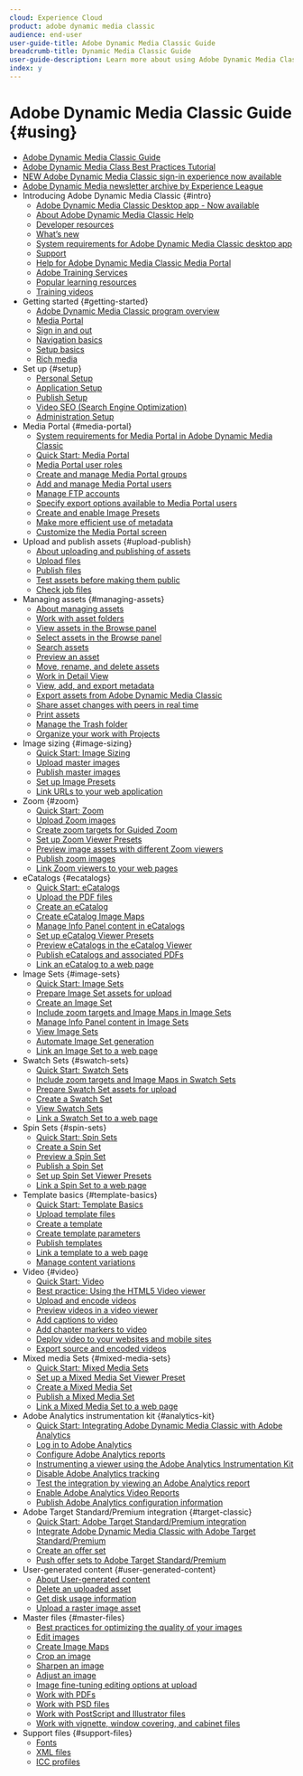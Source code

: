 ```yaml
---
cloud: Experience Cloud
product: adobe dynamic media classic
audience: end-user
user-guide-title: Adobe Dynamic Media Classic Guide
breadcrumb-title: Dynamic Media Classic Guide
user-guide-description: Learn more about using Adobe Dynamic Media Classic
index: y
---
```


# Adobe Dynamic Media Classic Guide {#using}

+ [Adobe Dynamic Media Classic Guide](home.md)
+ [Adobe Dynamic Media Class Best Practices Tutorial](https://experienceleague.adobe.com/docs/experience-manager-learn/dynamic-media-classic-tutorial/overview.html)
+ [NEW Adobe Dynamic Media Classic sign-in experience now available](new-ui-2020.md)
+ [Adobe Dynamic Media newsletter archive by Experience League](dynamic-media-newsletter.md)
+ Introducing Adobe Dynamic Media Classic {#intro}
  + [Adobe Dynamic Media Classic Desktop app - Now available](dynamic-media-classic-desktop-app.md)
  + [About Adobe Dynamic Media Classic Help](introduction.md)
  + [Developer resources](developer-resources.md)
  + [What’s new](whats-new.md)
  + [System requirements for Adobe Dynamic Media Classic desktop app](system-requirements.md)
  + [Support](support.md)
  + [Help for Adobe Dynamic Media Classic Media Portal](help-dmc-media-portal.md)
  + [Adobe Training Services](training-services.md)
  + [Popular learning resources](popular-resources.md)
  + [Training videos](training-videos.md)
+ Getting started {#getting-started}
  + [Adobe Dynamic Media Classic program overview](dmc-platform-overview.md)
  + [Media Portal](media-portal.md)
  + [Sign in and out](signing-out.md)
  + [Navigation basics](navigation-basics.md)
  + [Setup basics](setup-basics.md)
  + [Rich media](rich-media.md)
+ Set up {#setup}
  + [Personal Setup](personal-setup.md)
  + [Application Setup](application-setup.md)
  + [Publish Setup](publish-setup.md)
  + [Video SEO (Search Engine Optimization)](video-seo-search-engine-optimization.md)
  + [Administration Setup](administration-setup.md)
+ Media Portal {#media-portal}
  + [System requirements for Media Portal in Adobe Dynamic Media Classic](system-requirements-media-portal.md)
  + [Quick Start: Media Portal](quick-start-media-portal-administration.md)
  + [Media Portal user roles](media-portal-user-roles.md)
  + [Create and manage Media Portal groups](creating-media-portal-groups.md)
  + [Add and manage Media Portal users](adding-media-portal-users.md)
  + [Manage FTP accounts](ftp-accounts.md)
  + [Specify export options available to Media Portal users](specifying-export-options-available-media.md)
  + [Create and enable Image Presets](creating-enabling-image-presets.md)
  + [Make more efficient use of metadata](making-efficient-metadata.md)
  + [Customize the Media Portal screen](customizing-media-portal-screen.md)
+ Upload and publish assets {#upload-publish}
  + [About uploading and publishing of assets](about-asset-upload-publish.md)
  + [Upload files](uploading-files.md)
  + [Publish files](publishing-files.md)
  + [Test assets before making them public](testing-assets-making-them-public.md)
  + [Check job files](checking-job-files.md)
+ Managing assets {#managing-assets}
  + [About managing assets](about-managing-assets.md)
  + [Work with asset folders](asset-folders.md)
  + [View assets in the Browse panel](viewing-assets-browse-panel.md)
  + [Select assets in the Browse panel](selecting-assets-browse-panel.md)
  + [Search assets](searching-assets.md)
  + [Preview an asset](previewing-asset.md)
  + [Move, rename, and delete assets](moving-renaming-deleting-assets.md)
  + [Work in Detail View](detail-view.md)
  + [View, add, and export metadata](viewing-adding-exporting-metadata.md)
  + [Export assets from Adobe Dynamic Media Classic](exporting-assets-from-dmc.md)
  + [Share asset changes with peers in real time](sharing-asset-changes-peers-real.md)
  + [Print assets](printing-assets.md)
  + [Manage the Trash folder](trash-folder.md)
  + [Organize your work with Projects](organizing-projects.md)
+ Image sizing {#image-sizing}
  + [Quick Start: Image Sizing](quick-start-image-sizing.md)
  + [Upload master images](uploading-master-images.md)
  + [Publish master images](publishing-master-images.md)
  + [Set up Image Presets](setting-image-presets.md)
  + [Link URLs to your web application](linking-urls-web-application.md)
+ Zoom {#zoom}
  + [Quick Start: Zoom](quick-start-zoom.md)
  + [Upload Zoom images](uploading-zoom-images.md)
  + [Create zoom targets for Guided Zoom](creating-zoom-targets-guided-zoom.md)
  + [Set up Zoom Viewer Presets](setting-zoom-viewer-presets.md)
  + [Preview image assets with different Zoom viewers](previewing-image-assets-different-zoom.md)
  + [Publish zoom images](publishing-zoom-images.md)
  + [Link Zoom viewers to your web pages](linking-zoom-viewers-web-pages.md)
+ eCatalogs {#ecatalogs}
  + [Quick Start: eCatalogs](quick-start-ecatalog.md)
  + [Upload the PDF files](uploading-pdf-files.md)
  + [Create an eCatalog](creating-ecatalog.md)
  + [Create eCatalog Image Maps](creating-ecatalog-image-maps.md)
  + [Manage Info Panel content in eCatalogs](info-panel-content-ecatalog.md)
  + [Set up eCatalog Viewer Presets](setting-ecatalog-viewer-presets.md)
  + [Preview eCatalogs in the eCatalog Viewer](previewing-ecatalogs-ecatalog-viewer.md)
  + [Publish eCatalogs and associated PDFs](publishing-ecatalogs-associated-pdfs.md)
  + [Link an eCatalog to a web page](linking-ecatalog-web-page.md)
+ Image Sets {#image-sets}
  + [Quick Start: Image Sets](quick-start-image-sets.md)
  + [Prepare Image Set assets for upload](preparing-image-set-assets-upload.md)
  + [Create an Image Set](creating-image-set.md)
  + [Include zoom targets and Image Maps in Image Sets](including-zoom-targets-image-maps-image-sets.md)
  + [Manage Info Panel content in Image Sets](info-panel-content-image-sets.md)
  + [View Image Sets](viewing-image-sets.md)
  + [Automate Image Set generation](automated-image-set-generation.md)
  + [Link an Image Set to a web page](linking-image-set-web-page.md)
+ Swatch Sets {#swatch-sets}
  + [Quick Start: Swatch Sets](quick-start-swatch-sets.md)
  + [Include zoom targets and Image Maps in Swatch Sets](including-zoom-targets-image-maps-swatch-sets.md)
  + [Prepare Swatch Set assets for upload](preparing-swatch-set-assets-upload.md)
  + [Create a Swatch Set](creating-swatch-set.md)
  + [View Swatch Sets](viewing-swatch-sets.md)
  + [Link a Swatch Set to a web page](linking-swatch-set-web-page.md)
+ Spin Sets {#spin-sets}
  + [Quick Start: Spin Sets](quick-start-spin-sets.md)
  + [Create a Spin Set](creating-spin-set.md)
  + [Preview a Spin Set](previewing-spin-set.md)
  + [Publish a Spin Set](publishing-spin-set.md)
  + [Set up Spin Set Viewer Presets](setting-spin-set-viewer-presets.md)
  + [Link a Spin Set to a web page](linking-spin-set-web-page.md)
+ Template basics {#template-basics}
  + [Quick Start: Template Basics](quick-start-template-basics.md)
  + [Upload template files](uploading-template-files.md)
  + [Create a template](creating-template.md)
  + [Create template parameters](creating-template-parameters.md)
  + [Publish templates](publishing-templates.md)
  + [Link a template to a web page](linking-template-web-page.md)
  + [Manage content variations](content-variations.md)
+ Video {#video}
  + [Quick Start: Video](quick-start-video.md)
  + [Best practice: Using the HTML5 Video viewer](best-practice-using-html5-video.md)
  + [Upload and encode videos](uploading-encoding-videos.md)
  + [Preview videos in a video viewer](previewing-videos-video-viewer.md)
  + [Add captions to video](adding-captions-video.md)
  + [Add chapter markers to video](adding-chapter-markers-video.md)
  + [Deploy video to your websites and mobile sites](deploying-video-websites-mobile-sites.md)
  + [Export source and encoded videos](exporting-source-encoded-videos.md)
+ Mixed media Sets {#mixed-media-sets}
  + [Quick Start: Mixed Media Sets](quick-start-mixed-media-sets.md)
  + [Set up a Mixed Media Set Viewer Preset](setting-mixed-media-set-viewer.md)
  + [Create a Mixed Media Set](creating-mixed-media-set.md)
  + [Publish a Mixed Media Set](publishing-mixed-media-set.md)
  + [Link a Mixed Media Set to a web page](linking-mixed-media-set-web.md)
+ Adobe Analytics instrumentation kit {#analytics-kit}
  + [Quick Start: Integrating Adobe Dynamic Media Classic with Adobe Analytics](quick-start-integrating-dmc-analytics.md)
  + [Log in to Adobe Analytics](log-analytics.md)
  + [Configure Adobe Analytics reports](configuring-analytics-reports.md)
  + [Instrumenting a viewer using the Adobe Analytics Instrumentation Kit](instrumenting-viewer-using-analytics-instrumentation.md)
  + [Disable Adobe Analytics tracking](disabling-analytics-tracking.md)
  + [Test the integration by viewing an Adobe Analytics report](testing-integration-viewing-analytics-report.md)
  + [Enable Adobe Analytics Video Reports](enabling-analytics-video-reports.md)
  + [Publish Adobe Analytics configuration information](publishing-analytics-configuration-information.md)
+ Adobe Target Standard/Premium integration {#target-classic}
  + [Quick Start: Adobe Target Standard/Premium integration](quick-start-target-integration.md)
  + [Integrate Adobe Dynamic Media Classic with Adobe Target Standard/Premium](integrating-dmc-with-target.md)
  + [Create an offer set](creating-offer-set.md)
  + [Push offer sets to Adobe Target Standard/Premium](pushing-offer-sets-target.md)
+ User-generated content {#user-generated-content}
  + [About User-generated content](about-ugc.md)
  + [Delete an uploaded asset](deleting-uploaded-asset.md)
  + [Get disk usage information](getting-disk-usage-information.md)
  + [Upload a raster image asset](uploading-image-asset-or-vector.md)
+ Master files {#master-files}
  + [Best practices for optimizing the quality of your images](best-practices-optimizing-quality-images.md)
  + [Edit images](editing-images.md)
  + [Create Image Maps](creating-image-maps.md)
  + [Crop an image](cropping-image.md)
  + [Sharpen an image](sharpening-image.md)
  + [Adjust an image](adjusting-image.md)
  + [Image fine-tuning editing options at upload](image-editing-options-upload.md)
  + [Work with PDFs](pdfs.md)
  + [Work with PSD files](psd-files.md)
  + [Work with PostScript and Illustrator files](postscript-illustrator-files.md)
  + [Work with vignette, window covering, and cabinet files](vignette-window-covering-cabinet-files.md)
+ Support files {#support-files}
  + [Fonts](fonts.md)
  + [XML files](xml-files.md)
  + [ICC profiles](icc-profiles.md)
